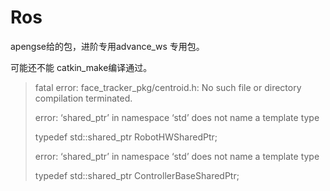 # Ros



apengse给的包，进阶专用advance_ws 专用包。

可能还不能 catkin_make编译通过。

> fatal error: face_tracker_pkg/centroid.h: No such file or directory
> compilation terminated.
>
> error: ‘shared_ptr’ in namespace ‘std’ does not name a template type
>
> typedef std::shared_ptr<RobotHW> RobotHWSharedPtr;
>
> error: ‘shared_ptr’ in namespace ‘std’ does not name a template type
>
> typedef std::shared_ptr<ControllerBase> ControllerBaseSharedPtr;